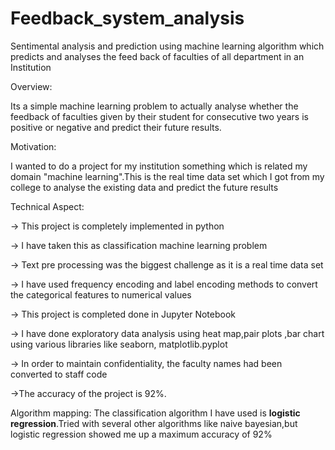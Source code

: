 # Feedback_system_analysis
 Sentimental analysis and prediction using machine learning algorithm which predicts and analyses the feed back of faculties  of all department in an Institution 

Overview:

Its a simple machine learning problem to actually analyse whether the feedback of faculties given by their student for consecutive two years is positive or negative  and predict their future results.

Motivation:

I wanted to do a project for my institution something which is related my domain "machine learning".This is the real time data set which I got from my college to analyse the existing data and predict the future results

Technical Aspect:


-> This project is completely implemented in python


-> I have taken this as classification machine learning problem


-> Text pre processing was the biggest challenge as it is a real time data set


-> I have used frequency encoding and label encoding methods to convert the categorical features to numerical values


-> This project is completed done in Jupyter Notebook


-> I have done exploratory data analysis using heat map,pair plots ,bar chart using various libraries like seaborn, matplotlib.pyplot


-> In order to maintain confidentiality, the faculty names had been converted to staff code


->The accuracy of the project is 92%.


Algorithm mapping:
The classification algorithm I have used is **logistic regression**.Tried with several other algorithms like naive bayesian,but logistic regression showed me up a maximum accuracy of 92%



